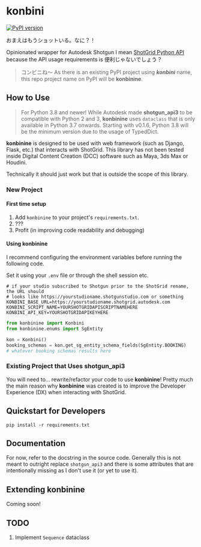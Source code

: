 # konbini

[![PyPI version](https://badge.fury.io/py/konbinine.svg)](https://badge.fury.io/py/konbinine)

おまえはもうショットいる。なに？！

Opinionated wrapper for Autodesk Shotgun I mean [ShotGrid Python API](https://github.com/shotgunsoftware/python-api)
because the API usage requirements is 便利じゃないでしょう？

> コンビニね～ As there is an existing PyPI project using **_konbini_** name, this repo project name
> on PyPI will be **konbinine**.

## How to Use

> For Python 3.8 and newer! While Autodesk made **shotgun_api3** to be compatible with Python 2 and 3, **konbinine**
> uses `dataclass` that is only available in Python 3.7 onwards. Starting with v0.1.6, Python 3.8 will be the minimum
> version due to the usage of TypedDict.

**konbinine** is designed to be used with web framework (such as Django, Flask, etc.) that interacts with ShotGrid. This
library has not been tested inside Digital Content Creation (DCC) software such as Maya, 3ds Max or Houdini.

Technically it should just work but that is outside the scope of this library.

### New Project

#### First time setup

1. Add `konbinine` to your project's `requirements.txt`.
2. ???
3. Profit (in improving code readability and debugging)

#### Using konbinine

I recommend configuring the environment variables before running the following code.

Set it using your `.env` file or through the shell session etc.

```shell
# if your studio subscribed to Shotgun prior to the ShotGrid rename, the URL should
# looks like https://yourstudioname.shotgunstudio.com or something 
KONBINI_BASE_URL=https://yourstudioname.shotgrid.autodesk.com
KONBINI_SCRIPT_NAME=YOURSHOTGRIDAPISCRIPTNAMEHERE
KONBINI_API_KEY=YOURSHOTGRIDAPIKEYHERE
```

```python
from konbinine import Konbini
from konbinine.enums import SgEntity

kon = Konbini()
booking_schemas = kon.get_sg_entity_schema_fields(SgEntity.BOOKING)
# whatever booking schemas results here
```

### Existing Project that Uses shotgun_api3

You will need to... rewrite/refactor your code to use **konbinine**! Pretty much the main reason why **konbinine** was
created is to improve the Developer Experience (DX) when interacting with ShotGrid.

## Quickstart for Developers

```commandline
pip install -r requirements.txt
```

## Documentation

For now, refer to the docstring in the source code. Generally this is not meant to outright replace `shotgun_api3` and
there is some attributes that are intentionally missing as I don't use it (or yet to use it).

## Extending konbinine

Coming soon!

## TODO

1. Implement `Sequence` dataclass
